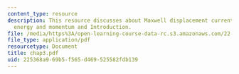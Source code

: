 ```yaml
---
content_type: resource
description: This resource discusses about Maxwell displacement current, field dynamics,
  energy and momentum and Introduction.
file: /media/https%3A/open-learning-course-data-rc.s3.amazonaws.com/22-105-electromagnetic-interactions-fall-2005/225368a969b5f565d469525582fdb139_chap3.pdf
file_type: application/pdf
resourcetype: Document
title: chap3.pdf
uid: 225368a9-69b5-f565-d469-525582fdb139
---
```

